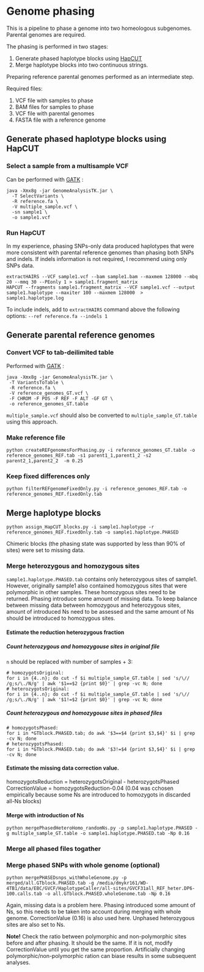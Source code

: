 # Genome phasing
This is a pipeline to phase a genome into two homeologous subgenomes. Parental genomes are required.

The phasing is performed in two stages:

1. Generate phased haplotype blocks using [HapCUT](https://github.com/vibansal/hapcut)
2. Merge haplotype blocks into two continuous strings.

Preparing reference parental genomes performed as an intermediate step. 

Required files:  

1) VCF file with samples to phase  
2) BAM files for samples to phase  
3) VCF file with parental genomes  
4) FASTA file with a reference genome  

## Generate phased haplotype blocks using HapCUT

### Select a sample from a multisample VCF
Can be performed with [GATK](https://software.broadinstitute.org/gatk/gatkdocs/org_broadinstitute_gatk_tools_walkers_variantutils_SelectVariants.php) :
```
java -Xmx8g -jar GenomeAnalysisTK.jar \
  -T SelectVariants \
  -R reference.fa \
  -V multiple_sample.vcf \
  -sn sample1 \
  -o sample1.vcf
```

### Run HapCUT

In my experience, phasing SNPs-only data produced haplotypes that were more consistent with parental reference genomes than phasing both SNPs and indels. If indels information is not required, I recommend using only SNPs data.

```
extractHAIRS --VCF sample1.vcf --bam sample1.bam --maxmem 128000 --mbq 20 --mmq 30 --PEonly 1 > sample1.fragment_matrix
HAPCUT --fragments sample1.fragment_matrix --VCF sample1.vcf --output sample1.haplotype --maxiter 100 --maxmem 128000  > sample1.haplotype.log
```
To include indels, add to `extractHAIRS` command above the following options: `--ref reference.fa --indels 1`

## Generate parental reference genomes

### Convert VCF to tab-deilimited table

Performed with [GATK](https://software.broadinstitute.org/gatk/gatkdocs/org_broadinstitute_gatk_tools_walkers_variantutils_VariantsToTable.php) :
```
java -Xmx8g -jar GenomeAnalysisTK.jar \
 -T VariantsToTable \
 -R reference.fa \
 -V reference_genomes_GT.vcf \
 -F CHROM -F POS -F REF -F ALT -GF GT \
 -o reference_genomes_GT.table
```
`multiple_sample.vcf` should also be converted to `multiple_sample_GT.table` using this approach.

### Make reference file
```
python createREFgenomesForPhasing.py -i reference_genomes_GT.table -o reference_genomes_REF.tab -s1 parent1_1,parent1_2 -s2 parent2_1,parent2_2  -m 0.25
```
### Keep fixed differences only
```
python filterREFgenomeFixedOnly.py -i reference_genomes_REF.tab -o reference_genomes_REF.fixedOnly.tab
```
## Merge haplotype blocks
```
python assign_HapCUT_blocks.py -i sample1.haplotype -r reference_genomes_REF.fixedOnly.tab -o sample1.haplotype.PHASED
```
Chimeric blocks (the phasing state was supported by less than 90% of sites) were set to missing data.

### Merge heterozygous and homozygous sites

`sample1.haplotype.PHASED.tab` contains only heterozygous sites of sample1. However, originally sample1 also contained homozygous sites that were polymorphic in other samples. These homozygous sites need to be returned.
Phasing introduce some amount of missing data. To keep balance between missing data between homozygous and heterozygous sites, amount of introduced Ns need to be assessed and the same amount of Ns should be introduced to homozygous sites.
#### Estimate the reduction heterozygous fraction
##### Count heterozygous and homozygouse sites in original file
`n` should be replaced with number of samples + 3:
```
# homozygotsOriginal:
for i in {4..n}; do cut -f $i multiple_sample_GT.table | sed 's/\// /g;s/\./N/g' | awk '$1==$2 {print $0}' | grep -vc N; done
# heterozygotsOriginal:
for i in {4..n}; do cut -f $i multiple_sample_GT.table | sed 's/\// /g;s/\./N/g' | awk '$1!=$2 {print $0}' | grep -vc N; done
```
##### Count heterozygous and homozygouse sites in phased files
```
# homozygotsPhased:
for i in *GTblock.PHASED.tab; do awk '$3==$4 {print $3,$4}' $i | grep -cv N; done
# heterozygotsPhased:
for i in *GTblock.PHASED.tab; do awk '$3!=$4 {print $3,$4}' $i | grep -cv N; done
```
#### Estimate the missing data correction value.

homozygotsReduction = heterozygotsOriginal - heterozygotsPhased
CorrectionValue = homozygotsReduction-0.04  (0.04 was cchosen empirically because some Ns are introduced to homozygots in discarded all-Ns blocks)

#### Merge with introduction of Ns
```
python mergePhasedHeteroHomo_randomNs.py -p sample1.haplotype.PHASED -g multiple_sample_GT.table -o sample1.haplotype.PHASED.tab -Np 0.16
```
### Merge all phased files togather

### Merge phased SNPs with whole genome (optional)

```
python mergePHASEDsnps_withWholeGenome.py -p merged/all.GTblock.PHASED.tab -g /media/dmykr161/WD-4TB1/data/EBC/GVCF/HaplotypeCaller/all-sites/GVCF31all_REF_heter.DP6-100.calls.tab -o all.GTblock.PHASED.wholeGenome.tab -Np 0.16
```
Again, missing data is a problem here. Phasing introduced some amount of Ns, so this needs to be taken into account during merging with whole genome. CorrectionValue (0.16) is also used here. Unphased heterozygous sites are also set to Ns. 

**Note!** Check the ratio between polymorphic and non-polymorphic sites before and after phasing. It should be the same. If it is not, modify CorrectionValue until you get the same proportion. Artificially changing polymorphic/non-polymorphic ration can biase results in some subsequent analyses.
